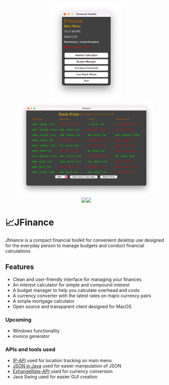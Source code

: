 <p align="center">
	<img src="https://github.com/JakeCallcut/JFinance/blob/main/Screenshots/mainMenu.png"   height="300" style="margin-right:-5px">
	<img src="https://github.com/JakeCallcut/JFinance/blob/main/Screenshots/StockMenu.png"  height="300" style="margin-right:-5px"><br>
	<img src="https://img.shields.io/badge/Framework-Swing-ff69b4"  style="margin-right:-5px">
    <img src="https://img.shields.io/badge/Language-Java-orange"  style="margin-right:-5px"><br>
</p>

# 📈JFinance
Jfinance is a compact financial toolkit for convenient desktop use designed for the everyday person to manage budgets and conduct financial calculations

## Features
 - Clean and user-friendly interface for managing your finances
 - An interest calculator for simple and compound interest
 - A budget manager to help you calculate overhead and costs
 - A currency converter with the latest rates on majro currency pairs
 - A simple mortgage calculator 
 - Open source and transparent client designed for MacOS
 
### Upcoming
 - Windows functionality
 - invoice generator
 
### APIs and tools used
 - <a href="https://ip-api.com">IP-API</a> used for location tracking on main menu
 - <a href="https://github.com/stleary/JSON-java">JSON in Java</a> used for easier manipulation of JSON
 - <a href="https://app.exchangerate-api.com/">ExhangeRate-API</a> used for currency conversion
 - Java Swing used for easier GUI creation